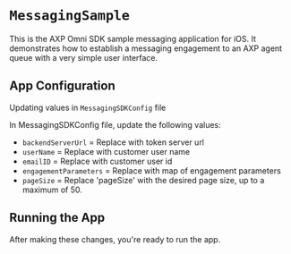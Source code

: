 # ``MessagingSample``

This is the AXP Omni SDK sample messaging application for iOS. It demonstrates how to establish a messaging
engagement to an AXP agent queue with a very simple user interface.

## App Configuration

Updating values in `MessagingSDKConfig` file

In MessagingSDKConfig file, update the following values:
- `backendServerUrl` = Replace with token server url
- `userName` = Replace with customer user name
- `emailID` = Replace with customer user id
- `engagementParameters` = Replace with map of engagement parameters
- `pageSize` = Replace 'pageSize' with the desired page size, up to a maximum of 50.

## Running the App
After making these changes, you're ready to run the app.
